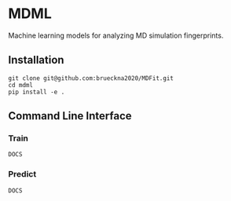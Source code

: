 # MDML

Machine learning models for analyzing MD simulation fingerprints.

## Installation

```
git clone git@github.com:brueckna2020/MDFit.git
cd mdml
pip install -e .
```

## Command Line Interface

### Train

```
DOCS
```

### Predict

```
DOCS
```

